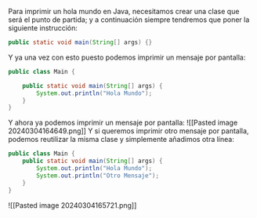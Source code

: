 Para imprimir un hola mundo en Java, necesitamos crear una clase que será el punto de partida; y a continuación siempre tendremos que poner la siguiente instrucción:
```java
public static void main(String[] args) {}
```
Y ya una vez con esto puesto podemos imprimir un mensaje por pantalla:
```java
public class Main {

    public static void main(String[] args) {
        System.out.println("Hola Mundo");
    }
}
```
Y ahora ya podemos imprimir un mensaje por pantalla:
![[Pasted image 20240304164649.png]]
Y si queremos imprimir otro mensaje por pantalla, podemos reutilizar la misma clase y simplemente añadimos otra línea:
```java
public class Main {
    public static void main(String[] args) {
        System.out.println("Hola Mundo");
        System.out.println("Otro Mensaje");
    }
}
```
![[Pasted image 20240304165721.png]]
